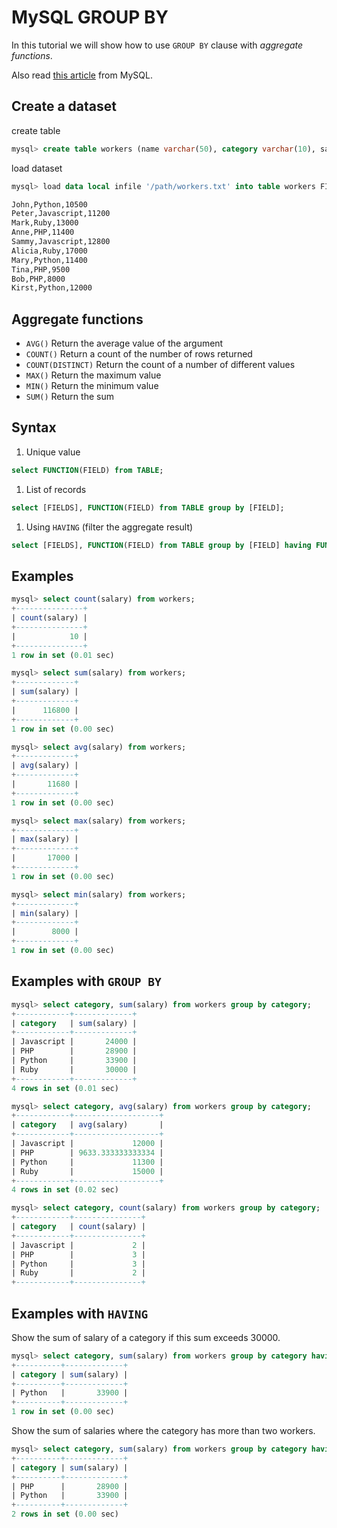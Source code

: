 # MySQL GROUP BY

In this tutorial we will show how to use `GROUP BY` clause with _aggregate functions_.

Also read [this article](https://dev.mysql.com/doc/refman/8.0/en/aggregate-functions.html) from MySQL.

## Create a dataset

create table

```sql
mysql> create table workers (name varchar(50), category varchar(10), salary float);
```
load dataset
```sql
mysql> load data local infile '/path/workers.txt' into table workers FIELDS TERMINATED BY ',';
```
```txt
John,Python,10500
Peter,Javascript,11200
Mark,Ruby,13000
Anne,PHP,11400
Sammy,Javascript,12800
Alicia,Ruby,17000
Mary,Python,11400
Tina,PHP,9500
Bob,PHP,8000
Kirst,Python,12000
```
## Aggregate functions

* `AVG()`   Return the average value of the argument 
* `COUNT()`   Return a count of the number of rows returned
* `COUNT(DISTINCT)`   Return the count of a number of different values
* `MAX()`   Return the maximum value
* `MIN()`   Return the minimum value
* `SUM()`   Return the sum 

## Syntax
1. Unique value
```sql
select FUNCTION(FIELD) from TABLE;
```
1. List of records
```sql
select [FIELDS], FUNCTION(FIELD) from TABLE group by [FIELD];
```
1. Using `HAVING` (filter the aggregate result)
```sql
select [FIELDS], FUNCTION(FIELD) from TABLE group by [FIELD] having FUNCTION(FIELD) > 10;
```
## Examples

```sql
mysql> select count(salary) from workers;
+---------------+
| count(salary) |
+---------------+
|            10 |
+---------------+
1 row in set (0.01 sec)
```
```sql
mysql> select sum(salary) from workers;
+-------------+
| sum(salary) |
+-------------+
|      116800 |
+-------------+
1 row in set (0.00 sec)
```
```sql
mysql> select avg(salary) from workers;
+-------------+
| avg(salary) |
+-------------+
|       11680 |
+-------------+
1 row in set (0.00 sec)
```
```sql
mysql> select max(salary) from workers;
+-------------+
| max(salary) |
+-------------+
|       17000 |
+-------------+
1 row in set (0.00 sec)
```
```sql
mysql> select min(salary) from workers;
+-------------+
| min(salary) |
+-------------+
|        8000 |
+-------------+
1 row in set (0.00 sec)
```

## Examples with `GROUP BY`

```sql
mysql> select category, sum(salary) from workers group by category;
+------------+-------------+
| category   | sum(salary) |
+------------+-------------+
| Javascript |       24000 |
| PHP        |       28900 |
| Python     |       33900 |
| Ruby       |       30000 |
+------------+-------------+
4 rows in set (0.01 sec)
```
```sql
mysql> select category, avg(salary) from workers group by category;
+------------+-------------------+
| category   | avg(salary)       |
+------------+-------------------+
| Javascript |             12000 |
| PHP        | 9633.333333333334 |
| Python     |             11300 |
| Ruby       |             15000 |
+------------+-------------------+
4 rows in set (0.02 sec)
```
```sql
mysql> select category, count(salary) from workers group by category;
+------------+---------------+
| category   | count(salary) |
+------------+---------------+
| Javascript |             2 |
| PHP        |             3 |
| Python     |             3 |
| Ruby       |             2 |
+------------+---------------+
```

## Examples with `HAVING`

Show the sum of salary of a category if this sum exceeds 30000.
```sql
mysql> select category, sum(salary) from workers group by category having sum(salary) > 30000;
+----------+-------------+
| category | sum(salary) |
+----------+-------------+
| Python   |       33900 |
+----------+-------------+
1 row in set (0.00 sec)
```
Show the sum of salaries where the category has more than two workers.
```sql
mysql> select category, sum(salary) from workers group by category having count(salary) > 2;
+----------+-------------+
| category | sum(salary) |
+----------+-------------+
| PHP      |       28900 |
| Python   |       33900 |
+----------+-------------+
2 rows in set (0.00 sec)
```